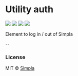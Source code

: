 # Utility auth
![][bower-badge] [![][travis-badge]][travis-url] [![][bowerdeps-badge]][bowerdeps-url] [![][npmdevdeps-badge]][npmdevdeps-url]

Element to log in / out of Simpla

--

### License

MIT © [Simpla](admin@simpla.io)

[bower-badge]: https://img.shields.io/bower/v/sm-utility-auth.svg
[travis-badge]: https://img.shields.io/travis/simplaio/sm-utility-auth.svg
[travis-url]: https://travis-ci.org/simplaio/sm-utility-auth
[bowerdeps-badge]: https://img.shields.io/gemnasium/simplaio/sm-utility-auth.svg
[bowerdeps-url]: https://gemnasium.com/bower/sm-utility-auth
[npmdevdeps-badge]: https://img.shields.io/david/dev/simplaio/sm-utility-auth.svg?theme=shields.io
[npmdevdeps-url]: https://david-dm.org/simplaio/sm-utility-auth#info=devDependencies
